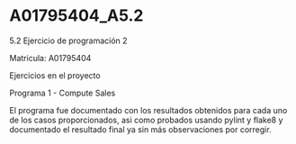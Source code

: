 # A01795404_A5.2
5.2 Ejercicio de programación 2 

Matricula: A01795404

Ejercicios en el proyecto

Programa 1 - Compute Sales

El programa fue documentado con los resultados obtenidos para cada uno de los casos proporcionados, asi como probados usando pylint y flake8 y documentado el resultado final ya sin más observaciones por corregir.
